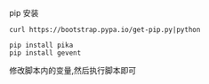 pip 安装
<br>
```
curl https://bootstrap.pypa.io/get-pip.py|python

pip install pika
pip install gevent
```
修改脚本内的变量,然后执行脚本即可
